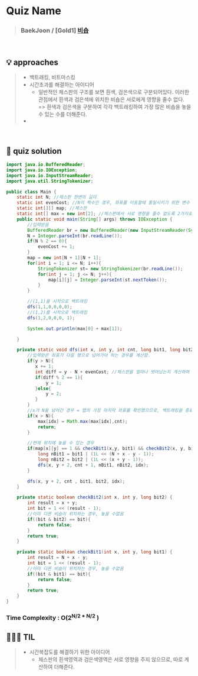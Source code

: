 # Quiz Name
> ### BaekJoon / [Gold1] <a href = "https://www.acmicpc.net/problem/1799"> 비숍 </a>

<br>

## 💡 approaches
>  - 백트래킹, 비트마스킹
>  - 시간초과를 해결하는 아이디어
>    - 일반적인 체스판의 구조를 보면 흰색, 검은색으로 구분되어있다. 이러한 관점에서 흰색과 검은색에 위치한 비숍은 서로에게 영향을 줄수 없다.  
>    => 흰색과 검은색을 구분하여 각각 백트래킹하여 가장 많은 비숍을 놓을 수 있는 수를 더해준다.
> -  
> 

<br>

## 🔑 quiz solution

```java
import java.io.BufferedReader;
import java.io.IOException;
import java.io.InputStreamReader;
import java.util.StringTokenizer;

public class Main {
    static int N; //체스판 한변의 길이
    static int evenCost; //N이 짝수인 경우, 좌표를 이동할때 통일시키기 위한 변수
    static int[][] map; //체스판
    static int[] max = new int[2]; //체스판에서 서로 영향을 줄수 없도록 2가지로 나누어서 각각 백트래킹함. 이때의 놓을 수 있는 퀸의 최대 개수를 저장함.
    public static void main(String[] args) throws IOException {
        //입력받음
        BufferedReader br = new BufferedReader(new InputStreamReader(System.in));
        N = Integer.parseInt(br.readLine());
        if(N % 2 == 0){
            evenCost += 1;
        }
        map = new int[N + 1][N + 1];
        for(int i = 1; i <= N; i++){
            StringTokenizer st= new StringTokenizer(br.readLine());
            for(int j = 1; j <= N; j++){
                map[i][j] = Integer.parseInt(st.nextToken());
            }
        }

        //(1,1)을 시작으로 백트래킹
        dfs(1,1,0,0,0,0);
        //(1,2)를 시작으로 백트래킹
        dfs(1,2,0,0,0, 1);

        System.out.println(max[0] + max[1]);

    }

    private static void dfs(int x, int y, int cnt, long bit1, long bit2, int idx) {
        //입력받은 좌표가 다음 행으로 넘어가야 하는 경우를 계산함.
        if(y > N){
           x += 1;
           int diff = y - N + evenCost; //체스판을 얼마나 벗어났는지 계산하여 다음 행(x)에서 시작할 얄(y)의 위치를 결정함
           if(diff % 2 == 1){
               y = 1;
           }else{
               y = 2;
           }
        }
        //x가 N을 넘어간 경우 = 맵의 가장 마지막 좌표를 확인했으므로, 백트래킹을 종료함.
        if(x > N){
            max[idx] = Math.max(max[idx],cnt);
            return;
        }

        //현재 위치에 놓을 수 있는 경우
        if(map[x][y] == 1 && checkBit1(x,y, bit1) && checkBit2(x, y, bit2)){
            long nBit1 = bit1 | (1L << (N + x - y - 1));
            long nBit2 = bit2 | (1L << (x + y - 1));
            dfs(x, y + 2, cnt + 1, nBit1, nBit2, idx);
        }

        dfs(x, y + 2, cnt , bit1, bit2, idx);
    }

    private static boolean checkBit2(int x, int y, long bit2) {
        int result = x + y;
        int bit = 1 << (result - 1);
        //이미 다른 비숍이 위치하는 경우, 놓을 수없음
        if((bit & bit2) == bit){
            return false;
        }
        return true;
    }

    private static boolean checkBit1(int x, int y, long bit1) {
        int result = N + x - y;
        int bit = 1 << (result - 1);
        //이미 다른 비숍이 위치하는 경우, 놓을 수없음
        if((bit & bit1) == bit){
            return false;
        }
        return true;
    }
}

```
### Time Complexity : O(2<sup>N/2 * N/2</sup> )
## 👩🏻‍🏫 TIL
>  - 시간복잡도를 해결하기 위한 아이디어
>    - 체스판의 흰색영역과 검은색영역은 서로 영향을 주지 않으므로, 따로 계산하여 더해준다.
